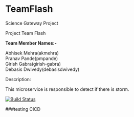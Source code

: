 # TeamFlash

Science Gateway Project

Project Team Flash

**Team Member Names:-**

Abhisek Mehra(akmehra)  
Pranav Pande(pmpande)  
Girish Gabra(girish-gabra)  
Debasis Dwivedy(debasisdwivedy)

Description:

This microservice is responsible to detect if there is storm.  

[![Build Status](https://travis-ci.org/airavata-courses/TeamFlash.svg?branch=Feature%2FForecastTrigger)](https://travis-ci.org/airavata-courses/TeamFlash)

###testing CICD
